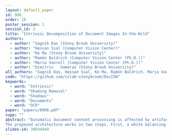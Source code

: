 ```yaml
---
layout: default_paper
id: 906
order: 18
poster_session: 1
session_id: 2
title: "Intrinsic Decomposition of Document Images In-the-Wild"
authors:
  - author: "Sagnik Das (Stony Brook University)"
  - author: "Hassan Sial (Computer Vision Center)"
  - author: "Ke Ma (Stony Brook University)"
  - author: "Ramón Baldrich (Computer Vision Center (Ph.D.))"
  - author: "Maria Vanrell (Computer Vision Center (Ph.D.))"
  - author: "Dimitris   Samaras (Stony Brook University)"
all_authors: "Sagnik Das, Hassan Sial, Ke Ma, Ramón Baldrich, Maria Vanrell and Dimitris   Samaras"
code: "https://github.com/cvlab-stonybrook/DocIIW"
keywords:
  - word: "Intrinsic"
  - word: "Shading Removal"
  - word: "Shadows"
  - word: "Documents"
  - word: "OCR"
paper: "papers/0906.pdf"
supp: ""
abstract: "Automatic document content processing is affected by artifacts caused by the shape of the paper, non-uniform and diverse color of lighting conditions. Fully-supervised methods on real data are impossible due to the large amount of data needed. Hence, the current state of the art deep learning models are trained on fully or partially synthetic images. However, document shadow or shading removal results still suffer because: (a) prior methods rely on uniformity of local color statistics, which limit their application on real-scenarios with complex document shapes and textures and; (b) synthetic or hybrid datasets with non-realistic, simulated lighting conditions are used to train the models.  In this paper we tackle these problems with our two main contributions. First, a physically constrained learning-based method that directly estimates document reflectance based on intrinsic image formation which generalizes to challenging illumination conditions. Second, a new dataset that clearly  improves previous synthetic ones, by adding a large range of realistic shading and diverse multi-illuminant conditions, uniquely customized to deal with documents in-the-wild.
The proposed architecture works in two steps. First, a white balancing module neutralizes the color of the illumination on the input image. Based on the proposed multi-illuminant dataset we achieve a good white-balancing in really difficult conditions. Second, the shading separation module accurately disentangles the shading and paper material in a self-supervised manner where only the synthetic texture is used as a weak training signal (obviating the need for very costly ground truth with disentangled  versions of shading and reflectance). The proposed approach leads to significant generalization of document reflectance estimation in real scenes with challenging illumination. We extensively evaluate on the real benchmark datasets available for intrinsic image decomposition and document shadow removal tasks. Our reflectance estimation scheme, when used as a pre-processing step of an OCR pipeline, shows a 21 % improvement of character error rate (CER), thus, proving the practical applicability."
slides-id: 38934049
---
```

